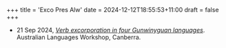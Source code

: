 +++
title = 'Exco Pres Alw'
date = 2024-12-12T18:55:53+11:00
draft = false
+++

* 21 Sep 2024, *[Verb excorporation in four Gunwinyguan languages](/presentation/exco-pres-alw.pdf)*. Australian Languages Workshop, Canberra.

